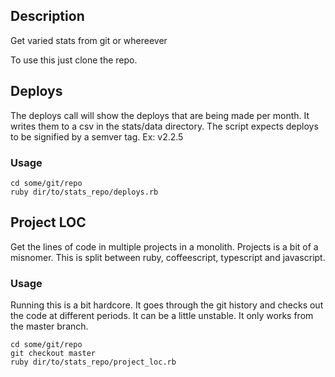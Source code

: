 ## Description
Get varied stats from git or whereever

To use this just clone the repo.

## Deploys
The deploys call will show the deploys that are being made per month. It writes them to a csv in the stats/data directory.
The script expects deploys to be signified by a semver tag. Ex: v2.2.5

### Usage

```
cd some/git/repo
ruby dir/to/stats_repo/deploys.rb
```

## Project LOC
Get the lines of code in multiple projects in a monolith. Projects is a bit of a misnomer. This is split between ruby, coffeescript, typescript and javascript.

### Usage

Running this is a bit hardcore. It goes through the git history and checks out the code at different periods. It can be a little unstable. It only works from the master branch.

```
cd some/git/repo
git checkout master
ruby dir/to/stats_repo/project_loc.rb
```
